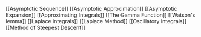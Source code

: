[[Asymptotic Sequence]]
[[Asymptotic Approximation]]
[[Asymptotic Expansion]]
[[Approximating Integrals]]
[[The Gamma Function]]
[[Watson's lemma]]
[[Laplace integrals]]
[[Laplace Method]]
[[Oscillatory Integrals]]
[[Method of Steepest Descent]]